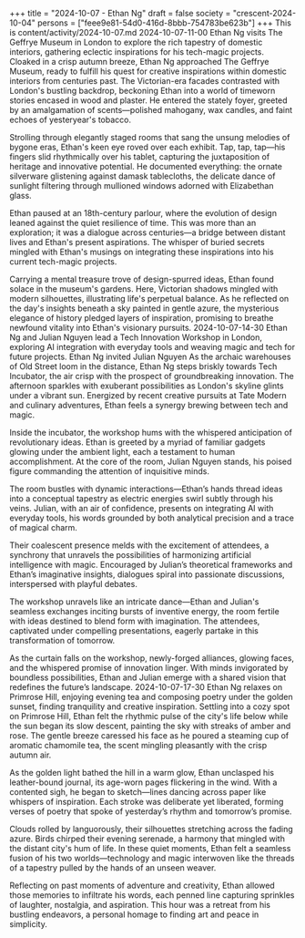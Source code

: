 +++
title = "2024-10-07 - Ethan Ng"
draft = false
society = "crescent-2024-10-04"
persons = ["feee9e81-54d0-416d-8bbb-754783be623b"]
+++
This is content/activity/2024-10-07.md
2024-10-07-11-00
Ethan Ng visits The Geffrye Museum in London to explore the rich tapestry of domestic interiors, gathering eclectic inspirations for his tech-magic projects.
Cloaked in a crisp autumn breeze, Ethan Ng approached The Geffrye Museum, ready to fulfill his quest for creative inspirations within domestic interiors from centuries past. The Victorian-era facades contrasted with London's bustling backdrop, beckoning Ethan into a world of timeworn stories encased in wood and plaster. He entered the stately foyer, greeted by an amalgamation of scents—polished mahogany, wax candles, and faint echoes of yesteryear's tobacco.

Strolling through elegantly staged rooms that sang the unsung melodies of bygone eras, Ethan's keen eye roved over each exhibit. Tap, tap, tap—his fingers slid rhythmically over his tablet, capturing the juxtaposition of heritage and innovative potential. He documented everything: the ornate silverware glistening against damask tablecloths, the delicate dance of sunlight filtering through mullioned windows adorned with Elizabethan glass.

Ethan paused at an 18th-century parlour, where the evolution of design leaned against the quiet resilience of time. This was more than an exploration; it was a dialogue across centuries—a bridge between distant lives and Ethan's present aspirations. The whisper of buried secrets mingled with Ethan's musings on integrating these inspirations into his current tech-magic projects.

Carrying a mental treasure trove of design-spurred ideas, Ethan found solace in the museum's gardens. Here, Victorian shadows mingled with modern silhouettes, illustrating life's perpetual balance. As he reflected on the day's insights beneath a sky painted in gentle azure, the mysterious elegance of history pledged layers of inspiration, promising to breathe newfound vitality into Ethan's visionary pursuits.
2024-10-07-14-30
Ethan Ng and Julian Nguyen lead a Tech Innovation Workshop in London, exploring AI integration with everyday tools and weaving magic and tech for future projects.
Ethan Ng invited Julian Nguyen
As the archaic warehouses of Old Street loom in the distance, Ethan Ng steps briskly towards Tech Incubator, the air crisp with the prospect of groundbreaking innovation. The afternoon sparkles with exuberant possibilities as London's skyline glints under a vibrant sun. Energized by recent creative pursuits at Tate Modern and culinary adventures, Ethan feels a synergy brewing between tech and magic.

Inside the incubator, the workshop hums with the whispered anticipation of revolutionary ideas. Ethan is greeted by a myriad of familiar gadgets glowing under the ambient light, each a testament to human accomplishment. At the core of the room, Julian Nguyen stands, his poised figure commanding the attention of inquisitive minds.

The room bustles with dynamic interactions—Ethan’s hands thread ideas into a conceptual tapestry as electric energies swirl subtly through his veins. Julian, with an air of confidence, presents on integrating AI with everyday tools, his words grounded by both analytical precision and a trace of magical charm.

Their coalescent presence melds with the excitement of attendees, a synchrony that unravels the possibilities of harmonizing artificial intelligence with magic. Encouraged by Julian’s theoretical frameworks and Ethan’s imaginative insights, dialogues spiral into passionate discussions, interspersed with playful debates.

The workshop unravels like an intricate dance—Ethan and Julian's seamless exchanges inciting bursts of inventive energy, the room fertile with ideas destined to blend form with imagination. The attendees, captivated under compelling presentations, eagerly partake in this transformation of tomorrow.

As the curtain falls on the workshop, newly-forged alliances, glowing faces, and the whispered promise of innovation linger. With minds invigorated by boundless possibilities, Ethan and Julian emerge with a shared vision that redefines the future’s landscape.
2024-10-07-17-30
Ethan Ng relaxes on Primrose Hill, enjoying evening tea and composing poetry under the golden sunset, finding tranquility and creative inspiration.
Settling into a cozy spot on Primrose Hill, Ethan felt the rhythmic pulse of the city's life below while the sun began its slow descent, painting the sky with streaks of amber and rose. The gentle breeze caressed his face as he poured a steaming cup of aromatic chamomile tea, the scent mingling pleasantly with the crisp autumn air.

As the golden light bathed the hill in a warm glow, Ethan unclasped his leather-bound journal, its age-worn pages flickering in the wind. With a contented sigh, he began to sketch—lines dancing across paper like whispers of inspiration. Each stroke was deliberate yet liberated, forming verses of poetry that spoke of yesterday’s rhythm and tomorrow’s promise.

Clouds rolled by languorously, their silhouettes stretching across the fading azure. Birds chirped their evening serenade, a harmony that mingled with the distant city's hum of life. In these quiet moments, Ethan felt a seamless fusion of his two worlds—technology and magic interwoven like the threads of a tapestry pulled by the hands of an unseen weaver.

Reflecting on past moments of adventure and creativity, Ethan allowed those memories to infiltrate his words, each penned line capturing sprinkles of laughter, nostalgia, and aspiration. This hour was a retreat from his bustling endeavors, a personal homage to finding art and peace in simplicity.
